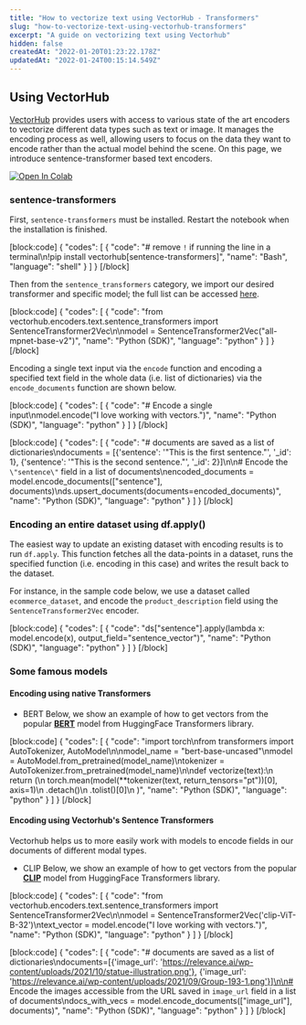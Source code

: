 ```yaml
---
title: "How to vectorize text using VectorHub - Transformers"
slug: "how-to-vectorize-text-using-vectorhub-transformers"
excerpt: "A guide on vectorizing text using Vectorhub"
hidden: false
createdAt: "2022-01-20T01:23:22.178Z"
updatedAt: "2022-01-24T00:15:14.549Z"
---
```

## Using VectorHub

[VectorHub](https://github.com/RelevanceAI/vectorhub) provides users with access to various state of the art encoders to vectorize different data types such as text or image. It manages the encoding process as well, allowing users to focus on the data they want to encode rather than the actual model behind the scene.
On this page, we introduce sentence-transformer based text encoders.

[![Open In Colab](https://colab.research.google.com/assets/colab-badge.svg)](https://colab.research.google.com/github/RelevanceAI/RelevanceAI-readme-docs/blob/v2.0.0/v2.0.0/docs/general-features/how-to-vectorize/_notebooks/RelevanceAI_ReadMe_How_to_Vectorize.ipynb)
### sentence-transformers
First, `sentence-transformers` must be installed. Restart the notebook when the installation is finished.

[block:code]
{
  "codes": [
    {
      "code": "# remove `!` if running the line in a terminal\n!pip install vectorhub[sentence-transformers]",
      "name": "Bash",
      "language": "shell"
    }
  ]
}
[/block]

Then from the `sentence_transformers` category, we import our desired transformer and specific model; the full list can be accessed [here](https://huggingface.co/sentence-transformers).

[block:code]
{
  "codes": [
    {
      "code": "from vectorhub.encoders.text.sentence_transformers import SentenceTransformer2Vec\n\nmodel = SentenceTransformer2Vec(\"all-mpnet-base-v2\")",
      "name": "Python (SDK)",
      "language": "python"
    }
  ]
}
[/block]

Encoding a single text input via the `encode` function and encoding a specified text field in the whole data (i.e. list of dictionaries) via the `encode_documents` function are shown below.

[block:code]
{
  "codes": [
    {
      "code": "# Encode a single input\nmodel.encode(\"I love working with vectors.\")",
      "name": "Python (SDK)",
      "language": "python"
    }
  ]
}
[/block]

[block:code]
{
  "codes": [
    {
      "code": "# documents are saved as a list of dictionaries\ndocuments = [{'sentence': '\"This is the first sentence.\"', '_id': 1}, {'sentence': '\"This is the second sentence.\"', '_id': 2}]\n\n# Encode the `\"sentence\"` field in a list of documents\nencoded_documents = model.encode_documents([\"sentence\"], documents)\nds.upsert_documents(documents=encoded_documents)",
      "name": "Python (SDK)",
      "language": "python"
    }
  ]
}
[/block]

### Encoding an entire dataset using df.apply()

The easiest way to update an existing dataset with encoding results is to run `df.apply`. This function fetches all the data-points in a dataset, runs the specified function (i.e. encoding in this case) and writes the result back to the dataset.

For instance, in the sample code below, we use a dataset called `ecommerce_dataset`, and encode the `product_description` field using the `SentenceTransformer2Vec` encoder.

[block:code]
{
  "codes": [
    {
      "code": "ds[\"sentence\"].apply(lambda x: model.encode(x), output_field=\"sentence_vector\")",
      "name": "Python (SDK)",
      "language": "python"
    }
  ]
}
[/block]
### Some famous models

#### Encoding using native Transformers


* BERT
Below, we show an example of how to get vectors from the popular [**BERT**](https://huggingface.co/transformers/v3.0.2/model_doc/bert.html) model from HuggingFace Transformers library.

[block:code]
{
  "codes": [
    {
      "code": "import torch\nfrom transformers import AutoTokenizer, AutoModel\n\nmodel_name = \"bert-base-uncased\"\nmodel = AutoModel.from_pretrained(model_name)\ntokenizer = AutoTokenizer.from_pretrained(model_name)\n\ndef vectorize(text):\n return (\n torch.mean(model(**tokenizer(text, return_tensors=\"pt\"))[0], axis=1)\n .detach()\n .tolist()[0]\n )",
      "name": "Python (SDK)",
      "language": "python"
    }
  ]
}
[/block]

#### Encoding using Vectorhub's Sentence Transformers

Vectorhub helps us to more easily work with models to encode fields in our documents of different modal types.


* CLIP
Below, we show an example of how to get vectors from the popular [**CLIP**](https://huggingface.co/sentence-transformers/clip-ViT-B-32) model from HuggingFace Transformers library.

[block:code]
{
  "codes": [
    {
      "code": "from vectorhub.encoders.text.sentence_transformers import SentenceTransformer2Vec\n\nmodel = SentenceTransformer2Vec('clip-ViT-B-32')\ntext_vector = model.encode(\"I love working with vectors.\")",
      "name": "Python (SDK)",
      "language": "python"
    }
  ]
}
[/block]


[block:code]
{
  "codes": [
    {
      "code": "# documents are saved as a list of dictionaries\ndocuments=[{'image_url': 'https://relevance.ai/wp-content/uploads/2021/10/statue-illustration.png'}, {'image_url': 'https://relevance.ai/wp-content/uploads/2021/09/Group-193-1.png'}]\n\n# Encode the images accessible from the URL saved in `image_url` field in a list of documents\ndocs_with_vecs = model.encode_documents([\"image_url\"], documents)",
      "name": "Python (SDK)",
      "language": "python"
    }
  ]
}
[/block]
